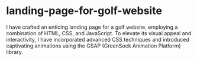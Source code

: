 # landing-page-for-golf-website
I have crafted an enticing landing page for a golf website, employing a combination of HTML, CSS, and JavaScript. To elevate its visual appeal and interactivity, I have incorporated advanced CSS techniques and introduced captivating animations using the GSAP (GreenSock Animation Platform) library.
